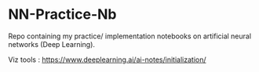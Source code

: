# NN-Practice-Nb
Repo containing my practice/ implementation notebooks on artificial neural networks (Deep Learning).


Viz tools :
https://www.deeplearning.ai/ai-notes/initialization/
